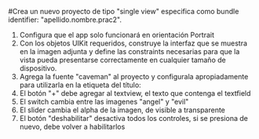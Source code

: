 #Crea un nuevo proyecto de tipo "single view" especifica como bundle identifier: "apellido.nombre.prac2".

  1. Configura que el app solo funcionará en orientación Portrait
  2. Con los objetos UIKit requeridos, construye la interfaz que se muestra en la imagen adjunta y define las constraints necesarias para que la vista pueda presentarse correctamente en cualquier tamaño de dispositivo. 
  3. Agrega la fuente "caveman" al proyecto y configurala apropiadamente para utilizarla en la etiqueta del título:
  4. El botón "+" debe agregar al textview, el texto que contenga el textfield
  5. El switch cambia entre las imagenes "angel" y "evil"
  6. El slider cambia el alpha de la imagen, de visible a transparente
  7. El botón "deshabilitar" desactiva todos los controles, si se presiona de nuevo, debe volver a habilitarlos
